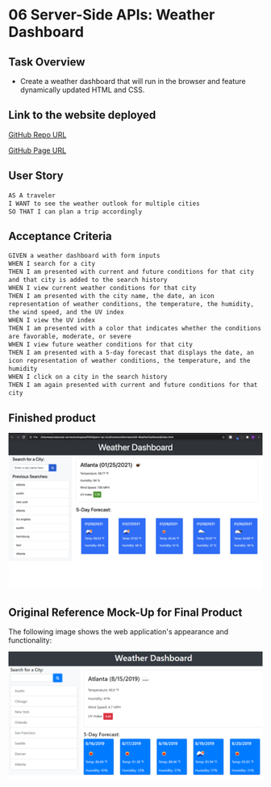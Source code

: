 # 06 Server-Side APIs: Weather Dashboard

## Task Overview

* Create a weather dashboard that will run in the browser and feature dynamically updated HTML and CSS.

## Link to the website deployed

[GitHub Repo URL](https://github.com/grider27/penn-lps-bcs/tree/main/homework/homework6-WeatherDashboard)


[GitHub Page URL](https://grider27.github.io/penn-lps-bcs/homework/homework6-WeatherDashboard/)


## User Story

```
AS A traveler
I WANT to see the weather outlook for multiple cities
SO THAT I can plan a trip accordingly
```

## Acceptance Criteria

```
GIVEN a weather dashboard with form inputs
WHEN I search for a city
THEN I am presented with current and future conditions for that city and that city is added to the search history
WHEN I view current weather conditions for that city
THEN I am presented with the city name, the date, an icon representation of weather conditions, the temperature, the humidity, the wind speed, and the UV index
WHEN I view the UV index
THEN I am presented with a color that indicates whether the conditions are favorable, moderate, or severe
WHEN I view future weather conditions for that city
THEN I am presented with a 5-day forecast that displays the date, an icon representation of weather conditions, the temperature, and the humidity
WHEN I click on a city in the search history
THEN I am again presented with current and future conditions for that city

```

## Finished product 

![Final Weather Dashboard](./assets/final.png)

## Original Reference Mock-Up for Final Product

The following image shows the web application's appearance and functionality:

![The weather app includes a search option, a list of cities, and a five-day forecast and current weather conditions for Atlanta.](./02-Homework/Assets/06-server-side-apis-homework-demo.png)